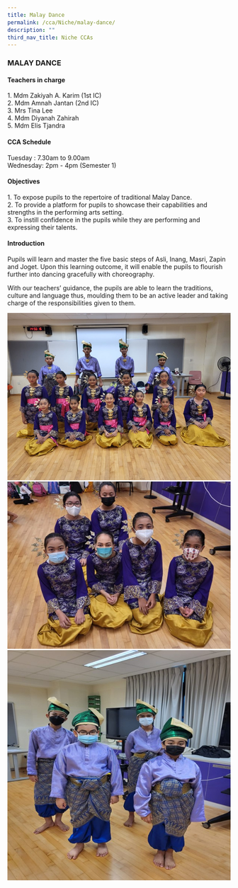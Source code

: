 ```yaml
---
title: Malay Dance
permalink: /cca/Niche/malay-dance/
description: ""
third_nav_title: Niche CCAs
---
```

### MALAY DANCE

#### Teachers in charge

1\. Mdm Zakiyah A. Karim (1st IC) <br>
2\. Mdm Amnah Jantan (2nd IC) <br>
3\. Mrs Tina Lee <br>
4\. Mdm Diyanah Zahirah <br>
5\. Mdm Elis Tjandra

#### CCA Schedule

Tuesday : 7.30am to 9.00am <br>
Wednesday: 2pm - 4pm (Semester 1) 

#### Objectives

1\. To expose pupils to the repertoire of traditional Malay Dance. <br>
2. To provide a platform for pupils to showcase their capabilities and strengths in the performing arts setting. <br>
3. To instill confidence in the pupils while they are performing and expressing their talents.

#### Introduction

Pupils will learn and master the five basic steps of Asli, Inang, Masri, Zapin and Joget. Upon this learning outcome, it will enable the pupils to flourish further into dancing gracefully with choreography.

With our teachers’ guidance, the pupils are able to learn the traditions, culture and language thus, moulding them to be an active leader and taking charge of the responsibilities given to them.  
  

![](/images/1%20(24).jpg)
![](/images/2%20(23).jpg)
![](/images/3%20(20).jpg)